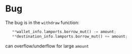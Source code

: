 # Bug

The bug is in the `withdraw` function:
```rs
   **wallet_info.lamports.borrow_mut() -= amount;
   **destination_info.lamports.borrow_mut() += amount;
```

can overflow/underflow for large `amount`